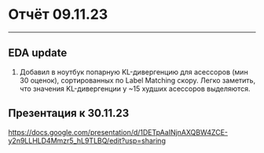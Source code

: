 # Отчёт 09.11.23

---

## EDA update

1. Добавил в ноутбук попарную KL-дивергенцию для асессоров (мин 30 оценок), сортированных по Label Matching скору. Легко заметить, что значения KL-дивергенции у ~15 худших асессоров выделяются.

## Презентация к 30.11.23

https://docs.google.com/presentation/d/1DETpAaINjnAXQBW4ZCE-y2n9LLHLD4Mmzr5_hL9TLBQ/edit?usp=sharing
